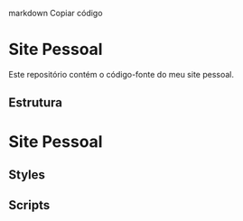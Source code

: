 markdown Copiar código
# Site Pessoal

Este repositório contém o código-fonte do meu site pessoal.

## Estrutura

# Site Pessoal
## Styles
## Scripts
